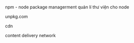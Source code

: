 npm - node package managerment 
quản lí thư viện cho node

unpkg.com

cdn

content delivery network 
